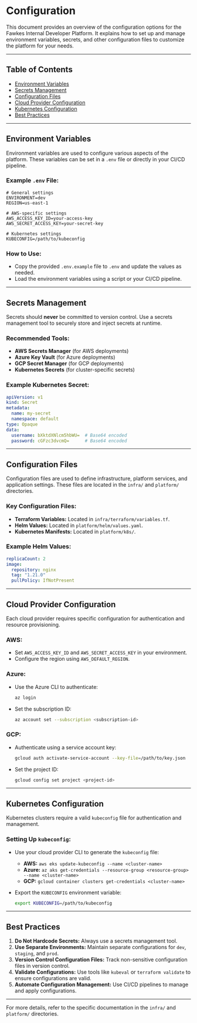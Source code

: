 # Configuration

This document provides an overview of the configuration options for the Fawkes Internal Developer Platform. It explains how to set up and manage environment variables, secrets, and other configuration files to customize the platform for your needs.

---

## Table of Contents

- [Environment Variables](#environment-variables)
- [Secrets Management](#secrets-management)
- [Configuration Files](#configuration-files)
- [Cloud Provider Configuration](#cloud-provider-configuration)
- [Kubernetes Configuration](#kubernetes-configuration)
- [Best Practices](#best-practices)

---

## Environment Variables

Environment variables are used to configure various aspects of the platform. These variables can be set in a `.env` file or directly in your CI/CD pipeline.

### Example `.env` File:
```env
# General settings
ENVIRONMENT=dev
REGION=us-east-1

# AWS-specific settings
AWS_ACCESS_KEY_ID=your-access-key
AWS_SECRET_ACCESS_KEY=your-secret-key

# Kubernetes settings
KUBECONFIG=/path/to/kubeconfig
```

### How to Use:
- Copy the provided `.env.example` file to `.env` and update the values as needed.
- Load the environment variables using a script or your CI/CD pipeline.

---

## Secrets Management

Secrets should **never** be committed to version control. Use a secrets management tool to securely store and inject secrets at runtime.

### Recommended Tools:
- **AWS Secrets Manager** (for AWS deployments)
- **Azure Key Vault** (for Azure deployments)
- **GCP Secret Manager** (for GCP deployments)
- **Kubernetes Secrets** (for cluster-specific secrets)

### Example Kubernetes Secret:
```yaml
apiVersion: v1
kind: Secret
metadata:
  name: my-secret
  namespace: default
type: Opaque
data:
  username: bXktdXNlcm5hbWU=  # Base64 encoded
  password: cGFzc3dvcmQ=      # Base64 encoded
```

---

## Configuration Files

Configuration files are used to define infrastructure, platform services, and application settings. These files are located in the `infra/` and `platform/` directories.

### Key Configuration Files:
- **Terraform Variables:** Located in `infra/terraform/variables.tf`.
- **Helm Values:** Located in `platform/helm/values.yaml`.
- **Kubernetes Manifests:** Located in `platform/k8s/`.

### Example Helm Values:
```yaml
replicaCount: 2
image:
  repository: nginx
  tag: "1.21.0"
  pullPolicy: IfNotPresent
```

---

## Cloud Provider Configuration

Each cloud provider requires specific configuration for authentication and resource provisioning.

### AWS:
- Set `AWS_ACCESS_KEY_ID` and `AWS_SECRET_ACCESS_KEY` in your environment.
- Configure the region using `AWS_DEFAULT_REGION`.

### Azure:
- Use the Azure CLI to authenticate:
  ```sh
  az login
  ```
- Set the subscription ID:
  ```sh
  az account set --subscription <subscription-id>
  ```

### GCP:
- Authenticate using a service account key:
  ```sh
  gcloud auth activate-service-account --key-file=/path/to/key.json
  ```
- Set the project ID:
  ```sh
  gcloud config set project <project-id>
  ```

---

## Kubernetes Configuration

Kubernetes clusters require a valid `kubeconfig` file for authentication and management.

### Setting Up `kubeconfig`:
- Use your cloud provider CLI to generate the `kubeconfig` file:
  - **AWS:** `aws eks update-kubeconfig --name <cluster-name>`
  - **Azure:** `az aks get-credentials --resource-group <resource-group> --name <cluster-name>`
  - **GCP:** `gcloud container clusters get-credentials <cluster-name>`

- Export the `KUBECONFIG` environment variable:
  ```sh
  export KUBECONFIG=/path/to/kubeconfig
  ```

---

## Best Practices

1. **Do Not Hardcode Secrets:** Always use a secrets management tool.
2. **Use Separate Environments:** Maintain separate configurations for `dev`, `staging`, and `prod`.
3. **Version Control Configuration Files:** Track non-sensitive configuration files in version control.
4. **Validate Configurations:** Use tools like `kubeval` or `terraform validate` to ensure configurations are valid.
5. **Automate Configuration Management:** Use CI/CD pipelines to manage and apply configurations.

---

For more details, refer to the specific documentation in the `infra/` and `platform/` directories.